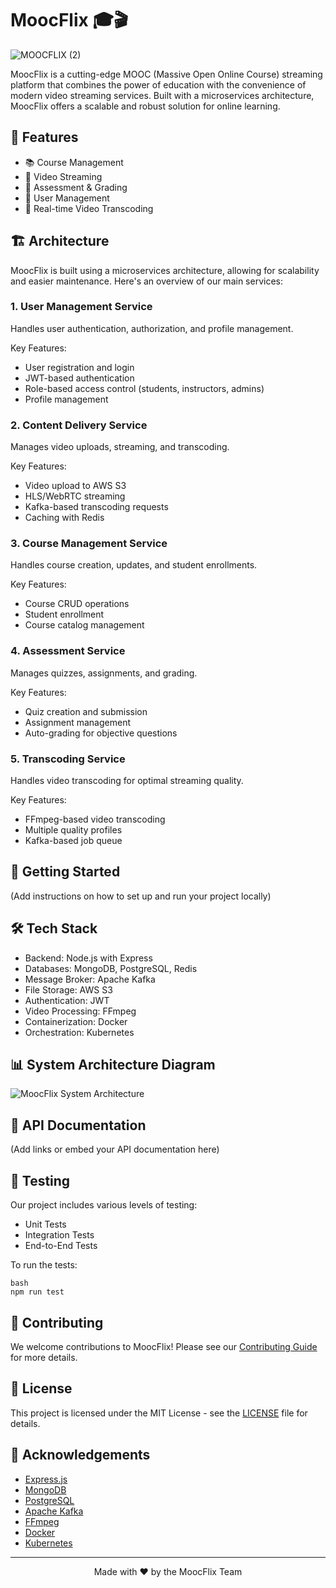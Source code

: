 # MoocFlix 🎓🎬

![MOOCFLIX (2)](https://github.com/user-attachments/assets/2685fa1e-2058-416a-8471-af8c968a6bb3)

MoocFlix is a cutting-edge MOOC (Massive Open Online Course) streaming platform that combines the power of education with the convenience of modern video streaming services. Built with a microservices architecture, MoocFlix offers a scalable and robust solution for online learning.

## 🌟 Features

- 📚 Course Management
- 🎥 Video Streaming
- 📝 Assessment & Grading
- 👤 User Management
- 🔄 Real-time Video Transcoding

## 🏗️ Architecture

MoocFlix is built using a microservices architecture, allowing for scalability and easier maintenance. Here's an overview of our main services:

### 1. User Management Service

Handles user authentication, authorization, and profile management.

Key Features:
- User registration and login
- JWT-based authentication
- Role-based access control (students, instructors, admins)
- Profile management

### 2. Content Delivery Service

Manages video uploads, streaming, and transcoding.

Key Features:
- Video upload to AWS S3
- HLS/WebRTC streaming
- Kafka-based transcoding requests
- Caching with Redis

### 3. Course Management Service

Handles course creation, updates, and student enrollments.

Key Features:
- Course CRUD operations
- Student enrollment
- Course catalog management

### 4. Assessment Service

Manages quizzes, assignments, and grading.

Key Features:
- Quiz creation and submission
- Assignment management
- Auto-grading for objective questions

### 5. Transcoding Service

Handles video transcoding for optimal streaming quality.

Key Features:
- FFmpeg-based video transcoding
- Multiple quality profiles
- Kafka-based job queue

## 🚀 Getting Started

(Add instructions on how to set up and run your project locally)

## 🛠️ Tech Stack

- Backend: Node.js with Express
- Databases: MongoDB, PostgreSQL, Redis
- Message Broker: Apache Kafka
- File Storage: AWS S3
- Authentication: JWT
- Video Processing: FFmpeg
- Containerization: Docker
- Orchestration: Kubernetes

## 📊 System Architecture Diagram

![MoocFlix System Architecture](path/to/architecture/diagram.png)

## 🌈 API Documentation

(Add links or embed your API documentation here)

## 🧪 Testing

Our project includes various levels of testing:

- Unit Tests
- Integration Tests
- End-to-End Tests

To run the tests:
```
bash
npm run test
```

## 🤝 Contributing

We welcome contributions to MoocFlix! Please see our [Contributing Guide](CONTRIBUTING.md) for more details.

## 📜 License

This project is licensed under the MIT License - see the [LICENSE](LICENSE) file for details.

## 🙏 Acknowledgements

- [Express.js](https://expressjs.com/)
- [MongoDB](https://www.mongodb.com/)
- [PostgreSQL](https://www.postgresql.org/)
- [Apache Kafka](https://kafka.apache.org/)
- [FFmpeg](https://ffmpeg.org/)
- [Docker](https://www.docker.com/)
- [Kubernetes](https://kubernetes.io/)

---

<p align="center">Made with ❤️ by the MoocFlix Team</p>

